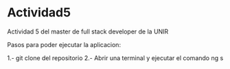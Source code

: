 # Actividad5
Actividad 5 del master de full stack developer de la UNIR

Pasos para poder ejecutar la aplicacion:

1.- git clone del repositorio
2.- Abrir una terminal y ejecutar el comando ng s
